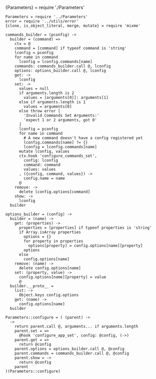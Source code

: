 
{Parameters} = require './Parameters'

    Parameters = require '../Parameters'
    error = require '../utils/error'
    {clone, is_object_literal, merge, mutate} = require 'mixme'
    
    commands_builder = (pconfig) ->
      builder = (command) =>
        ctx = @
        command = [command] if typeof command is 'string'
        lconfig = pconfig
        for name in command
          lconfig = lconfig.commands[name]
        commands: commands_builder.call @, lconfig
        options: options_builder.call @, lconfig
        get: ->
          lconfig
        set: ->
          values = null
          if arguments.length is 2
            values = [arguments[0]]: arguments[1]
          else if arguments.length is 1
            values = arguments[0]
          else throw error [
            'Invalid Commands Set Arguments:'
            'expect 1 or 2 arguments, got 0'
          ]
          lconfig = pconfig
          for name in command
            # A new command doesn't have a config registered yet
            lconfig.commands[name] ?= {}
            lconfig = lconfig.commands[name]
          mutate lconfig, values
          ctx.hook 'configure_commands_set',
            config: lconfig
            command: command
            values: values
          , ({config, command, values}) ->
            config.name = name
          @
        remove: ->
          delete lconfig.options[command]
        show: ->
          lconfig
      builder
    
    options_builder = (config) ->
      builder = (name) ->
        get: (properties) ->
          properties = [properties] if typeof properties is 'string'
          if Array.isArray properties
            options = {}
            for property in properties
              options[property] = config.options[name][property]
            options
          else
            config.options[name]
        remove: (name) ->
          delete config.options[name]
        set: (property, value) ->
          config.options[name][property] = value
          @
      builder.__proto__ =
        list: ->
          Object.keys config.options
        get: (name) ->
          config.options[name]
      builder
    
    Parameters::configure = ( (parent) ->
      ->
        return parent.call @, arguments... if arguments.length
        parent.set = =>
          @hook 'configure_app_set', config: @config, (->)
        parent.get = =>
          return @config
        parent.options = options_builder.call @, @config
        parent.commands = commands_builder.call @, @config
        parent.show = ->
          return @config
        parent
    )(Parameters::configure)
